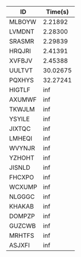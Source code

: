 |ID|Time(s)|
|-|-|
|MLBOYW|2.21892|
|LVMDNT|2.28300|
|SRASMR|2.29839|
|HRQJRI|2.41391|
|XVFBJV|2.45388|
|UULTVT|30.02675|
|PQXHYS|32.27241|
|HIGTLF|inf|
|AXUMWF|inf|
|TKWJLM|inf|
|YSYILE|inf|
|JIXTQC|inf|
|LMHEQI|inf|
|WVYNJR|inf|
|YZHOHT|inf|
|JISNLD|inf|
|FHCXPO|inf|
|WCXUMP|inf|
|NLGGGC|inf|
|KHAKAB|inf|
|DOMPZP|inf|
|GUZCWB|inf|
|MRHTFS|inf|
|ASJXFI|inf|

